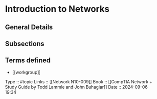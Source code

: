 # Introduction to Networks

## General Details

## Subsections

## Terms defined

- [[workgroup]]


Type :: #topic
Links :: [[Network N10-009]]
Book :: [[CompTIA Network + Study Guide by Todd Lammle and John Buhagiar]]
Date ::  2024-09-06 19:34